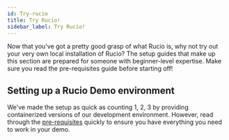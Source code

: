 ```yaml
---
id: Try-rucio
title: Try Rucio!
sidebar_label: Try Rucio!
---
```


Now that you've got a pretty good grasp of what Rucio is, why not try out your
very own local installation of Rucio? The setup guides that make up this section
are prepared for someone with beginner-level expertise. Make sure you read the
pre-requisites guide before starting off!

## Setting up a Rucio Demo environment

We've made the setup as quick as counting 1, 2, 3 by providing containerized
versions of our development environment. However, read through the
[pre-requisites](setting-up-demo.md) quickly to ensure you have everything you
need to work in your demo.
